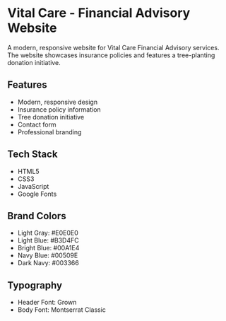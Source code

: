 # Vital Care - Financial Advisory Website

A modern, responsive website for Vital Care Financial Advisory services. The website showcases insurance policies and features a tree-planting donation initiative.

## Features

- Modern, responsive design
- Insurance policy information
- Tree donation initiative
- Contact form
- Professional branding

## Tech Stack

- HTML5
- CSS3
- JavaScript
- Google Fonts

## Brand Colors

- Light Gray: #E0E0E0
- Light Blue: #B3D4FC
- Bright Blue: #00A1E4
- Navy Blue: #00509E
- Dark Navy: #003366

## Typography

- Header Font: Grown
- Body Font: Montserrat Classic
